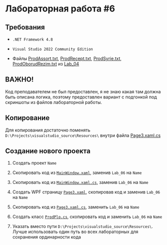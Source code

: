 # Лабораторная работа #6

## Требования

- `.NET Framework 4.8`

- `Visual Studio 2022 Community Edition`

- Файлы [ProdAssort.txt](./../Resources/ProdAssort.txt), [ProdRecept.txt](./../Resources/ProdRecept.txt), [ProdSyrie.txt](./../Resources/ProdSyrie.txt), [ProdOborudRezim.txt](./../Resources/ProdOborudRezim.txt) из [Lab_04](./../Lab_04/)

## ВАЖНО!

Код преподавателем не был предоставлен, я не знаю какая там должна быть описана логика, поэтому предоставлен вариант с подгонкой под скриншоты из файлов лабораторной работы.

## Копирование

Для копирования достаточно поменять `D:\Projects\visualstudio_source\Resources\` внутри файла [Page3.xaml.cs](./MainWindow.xaml.cs)

## Создание нового проекта

1. Создать проект `Name`

2. Скопировать код из [`MainWindow.xaml`](./MainWindow.xaml), заменив `Lab_06` на `Name`

3. Скопировать код из [`MainWindow.xaml.cs`](./MainWindow.xaml.cs), заменив `Lab_06` на `Name`

4. Создать WPF страницу [`Page3.xaml`](./Page3.xaml), скопировав код и заменив `Lab_06` на `Name`

5. Скопировать код из [`Page3.xaml.cs`](./Page3.xaml.cs), заменить `Lab_06` на `Name`

6. Создать класс [`ProdPlo.cs`](./ProdPlo.cs), скопировать код и заменить `Lab_06` на `Name`

7. Указать вместо пути `D:\Projects\visualstudio_source\Resources\`. Лучше использовать один путь во всех лабораторных для сохранения ординарности кода
